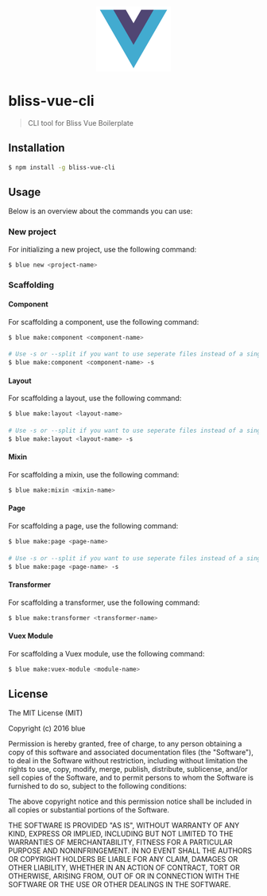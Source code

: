 <p align="center"><img width="150"src="https://raw.githubusercontent.com/freshlySqueezedBananas/bliss-vue-cli/master/src/assets/logo.png"></p>

# bliss-vue-cli
> CLI tool for Bliss Vue Boilerplate

## Installation ##
``` bash
$ npm install -g bliss-vue-cli
```

## Usage ##
Below is an overview about the commands you can use:

### New project ###
For initializing a new project, use the following command:
``` bash
$ blue new <project-name>
```

### Scaffolding ###
#### Component ####
For scaffolding a component, use the following command:
``` bash
$ blue make:component <component-name>

# Use -s or --split if you want to use seperate files instead of a single .vue-file.
$ blue make:component <component-name> -s
```

#### Layout ####
For scaffolding a layout, use the following command:
``` bash
$ blue make:layout <layout-name>

# Use -s or --split if you want to use seperate files instead of a single .vue-file.
$ blue make:layout <layout-name> -s
```

#### Mixin ####
For scaffolding a mixin, use the following command:
``` bash
$ blue make:mixin <mixin-name>
```

#### Page ####
For scaffolding a page, use the following command:
``` bash
$ blue make:page <page-name>

# Use -s or --split if you want to use seperate files instead of a single .vue-file.
$ blue make:page <page-name> -s
```

#### Transformer ####
For scaffolding a transformer, use the following command:
``` bash
$ blue make:transformer <transformer-name>
```

#### Vuex Module ####
For scaffolding a Vuex module, use the following command:
``` bash
$ blue make:vuex-module <module-name>
```

## License ##

The MIT License (MIT)

Copyright (c) 2016 blue

Permission is hereby granted, free of charge, to any person obtaining a copy of this software and associated documentation files (the "Software"), to deal in the Software without restriction, including without limitation the rights to use, copy, modify, merge, publish, distribute, sublicense, and/or sell copies of the Software, and to permit persons to whom the Software is furnished to do so, subject to the following conditions:

The above copyright notice and this permission notice shall be included in all copies or substantial portions of the Software.

THE SOFTWARE IS PROVIDED "AS IS", WITHOUT WARRANTY OF ANY KIND, EXPRESS OR IMPLIED, INCLUDING BUT NOT LIMITED TO THE WARRANTIES OF MERCHANTABILITY, FITNESS FOR A PARTICULAR PURPOSE AND NONINFRINGEMENT. IN NO EVENT SHALL THE AUTHORS OR COPYRIGHT HOLDERS BE LIABLE FOR ANY CLAIM, DAMAGES OR OTHER LIABILITY, WHETHER IN AN ACTION OF CONTRACT, TORT OR OTHERWISE, ARISING FROM, OUT OF OR IN CONNECTION WITH THE SOFTWARE OR THE USE OR OTHER DEALINGS IN THE SOFTWARE.
